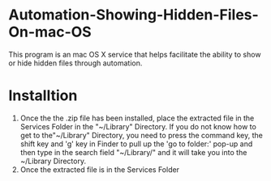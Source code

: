 # Automation-Showing-Hidden-Files-On-mac-OS
This program is an mac OS X service that helps facilitate the ability to show or hide hidden files through automation. 
# Installtion 
1. Once the the .zip file has been installed, place the extracted file in the Services Folder in the "~/Library" Directory. If you do not know how to get to the"~/Library" Directory, you need to press the command key, the shift key and 'g' key in Finder to pull up the 'go to folder:' pop-up and then type in the search field "~/Library/" and it will take you into the ~/Library Directory.
2. Once the extracted file is in the Services Folder 